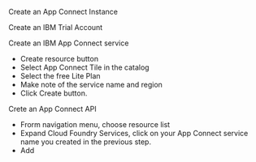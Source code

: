 Create an App Connect Instance

Create an IBM Trial Account

Create an IBM App Connect service 
  - Create resource button
  - Select App Connect Tile in the catalog
  - Select the free Lite Plan
  - Make note of the service name and region
  - Click Create button.
  
Crete an App Connect API
  - Frorm navigation menu,  choose resource list
  - Expand Cloud Foundry Services,  click on your App Connect service name you created in the previous step.
  - Add 
